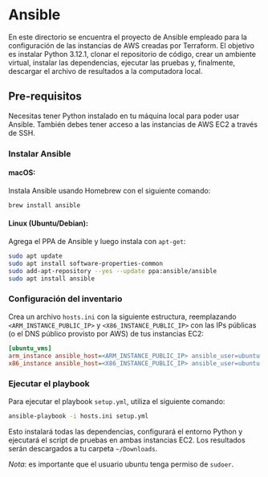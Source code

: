 # Ansible

En este directorio se encuentra el proyecto de Ansible empleado para la configuración
de las instancias de AWS creadas por Terraform. El objetivo es instalar Python 3.12.1,
clonar el repositorio de código, crear un ambiente virtual, instalar las dependencias,
ejecutar las pruebas y, finalmente, descargar el archivo de resultados a la computadora
local.

## Pre-requisitos

Necesitas tener Python instalado en tu máquina local para poder usar Ansible.
También debes tener acceso a las instancias de AWS EC2 a través de SSH.

### Instalar Ansible

#### macOS:

Instala Ansible usando Homebrew con el siguiente comando:

```bash
brew install ansible
```

#### Linux (Ubuntu/Debian):

Agrega el PPA de Ansible y luego instala con `apt-get`:

```bash
sudo apt update
sudo apt install software-properties-common
sudo add-apt-repository --yes --update ppa:ansible/ansible
sudo apt install ansible
```

### Configuración del inventario

Crea un archivo `hosts.ini` con la siguiente estructura, reemplazando `<ARM_INSTANCE_PUBLIC_IP>`
y `<X86_INSTANCE_PUBLIC_IP>` con las IPs públicas (o el DNS público provisto por
AWS) de tus instancias EC2:

```ini
[ubuntu_vms]
arm_instance ansible_host=<ARM_INSTANCE_PUBLIC_IP> ansible_user=ubuntu
x86_instance ansible_host=<X86_INSTANCE_PUBLIC_IP> ansible_user=ubuntu
```

### Ejecutar el playbook

Para ejecutar el playbook `setup.yml`, utiliza el siguiente comando:

```bash
ansible-playbook -i hosts.ini setup.yml
```

Esto instalará todas las dependencias, configurará el entorno Python y ejecutará
el script de pruebas en ambas instancias EC2. Los resultados serán descargados a
tu carpeta `~/Downloads`.

_Nota_: es importante que el usuario ubuntu tenga permiso de `sudoer`.
